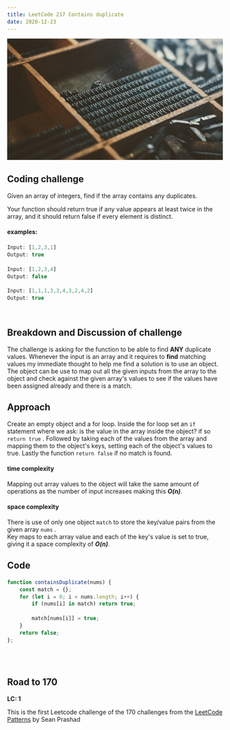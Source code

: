 ```yaml
---
title: LeetCode 217 Contains duplicate
date: 2020-12-23
---
```


![duplicates, copies of p](natalia-y-NScCnMEYHQ0-unsplash.jpg)

## Coding challenge

Given an array of integers, find if the array contains any duplicates.

Your function should return true if any value appears at least twice in the array, and it should return false if every element is distinct.

#### examples:


```javascript
Input: [1,2,3,1]
Output: true

Input: [1,2,3,4]
Output: false

Input: [1,1,1,3,3,4,3,2,4,2]
Output: true
```
<br>

## Breakdown and Discussion of challenge

The challenge is asking for the function to be able to find **ANY** duplicate values. Whenever the input is an array and it requires to **find** matching values my immediate thought to help me find a solution is to use an object. The object can be use to map out all the given inputs from the array to the object and check against the given array's values to see if the values have been assigned already and there is a match.


## Approach

Create an empty object and a for loop. Inside the for loop set an `if`  statement where we ask: is the value in the array inside the object? if so `return true` . Followed by taking each of the values from  the array and mapping them to the object's keys, setting each of the object's values to true. Lastly the function `return false` if no match is found. 

#### time complexity

Mapping out array values to the object will take the same amount of operations as the number of input increases making this _**O(n)**_.

#### space complexity

There is use of only one object ``` match ``` to store the key/value pairs from the given array ``` nums ``` .<br> Key maps to each array value and each of the key's value is set to true, giving it a space complexity of _***O(n)***_.

## Code

```javascript
function containsDuplicate(nums) {
    const match = {};
    for (let i = 0; i < nums.length; i++) {
        if (nums[i] in match) return true;
        
        match[nums[i]] = true;
    }
    return false;
};
```

<br>
<br>

## Road to 170

**LC: 1**

This is the first Leetcode challenge of the 170 challenges from the [LeetCode Patterns](https://seanprashad.com/leetcode-patterns/) by Sean Prashad